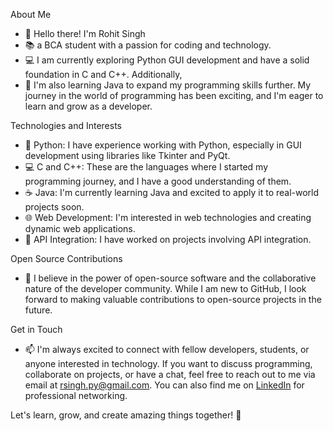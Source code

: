 
<!---
RohitSingh-04/RohitSingh-04 is a ✨ special ✨ repository because its `README.md` (this file) appears on your GitHub profile.
You can click the Preview link to take a look at your changes.
--->

About Me
- 👋 Hello there! I'm Rohit Singh
- 📚 a BCA student with a passion for coding and technology.
- 💻 I am currently exploring Python GUI development and have a solid foundation in C and C++. Additionally,  
- 👀 I'm also learning Java to expand my programming skills further. My journey in the world of programming has been exciting, and I'm eager to learn and grow as a developer.

Technologies and Interests
- 🐍 Python: I have experience working with Python, especially in GUI development using libraries like Tkinter and PyQt.
- 💻 C and C++: These are the languages where I started my programming journey, and I have a good understanding of them.
- ☕ Java: I'm currently learning Java and excited to apply it to real-world projects soon.
- 🌐 Web Development: I'm interested in web technologies and creating dynamic web applications.
- 🤖 API Integration: I have worked on projects involving API integration.

Open Source Contributions
- 💞️ I believe in the power of open-source software and the collaborative nature of the developer community. While I am new to GitHub, I look forward to making valuable contributions to open-source projects in the future.

Get in Touch
- 📫 I'm always excited to connect with fellow developers, students, or anyone interested in technology. If you want to discuss programming, collaborate on projects, or have a chat, feel free to reach out to me via email at rsingh.py@gmail.com. You can also find me on <a href="www.linkedin.com/in/rohit-singh-a59407274">LinkedIn</a> for professional networking.

Let's learn, grow, and create amazing things together! 🚀
